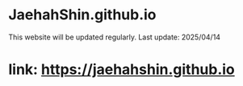 # JaehahShin.github.io
This website will be updated regularly. 
Last update: 2025/04/14
# link: https://jaehahshin.github.io
